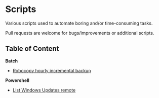 # Scripts

Various scripts used to automate boring and/or time-consuming tasks. 

Pull requests are welcome for bugs/improvements or additional scripts.

## Table of Content

**Batch**

- [Robocopy hourly incremental backup](batch/Hourly_Robocopy_Backup.bat)


**Powershell**

- [List Windows Updates remote](powershell/ListUpdates.ps1)



